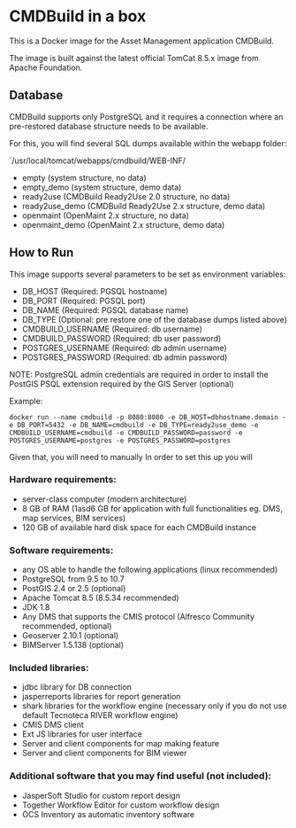 # CMDBuild in a box
This is a Docker image for the Asset Management application CMDBuild.

The image is built against the latest official TomCat 8.5.x image from Apache Foundation.

## Database
CMDBuild supports only PostgreSQL and it requires a connection where an pre-restored database structure needs to be available.

For this, you will find several SQL dumps available within the webapp folder:

`/usr/local/tomcat/webapps/cmdbuild/WEB-INF/

- empty (system structure, no data)
- empty_demo (system structure, demo data)
- ready2use (CMDBuild Ready2Use 2.0 structure, no data)
- ready2use_demo (CMDBuild Ready2Use 2.x structure, demo data)
- openmaint (OpenMaint 2.x structure, no data)
- openmaint_demo (OpenMaint 2.x structure, demo data)

## How to Run

This image supports several parameters to be set as environment variables:
- DB_HOST (Required: PGSQL hostname)
- DB_PORT (Required: PGSQL port)
- DB_NAME (Required: PGSQL database name)
- DB_TYPE (Optional: pre restore one of the database dumps listed above)
- CMDBUILD_USERNAME (Required: db username)
- CMDBUILD_PASSWORD (Required: db user password)
- POSTGRES_USERNAME (Required: db admin username)
- POSTGRES_PASSWORD (Required: db admin password)

NOTE: PostgreSQL admin credentials are required in order to install the PostGIS PSQL extension required by the GIS Server (optional)

Example:

`docker run --name cmdbuild -p 8080:8080 -e DB_HOST=dbhostname.domain -e DB_PORT=5432 -e DB_NAME=cmdbuild -e DB_TYPE=ready2use_demo -e CMDBUILD_USERNAME=cmdbuild -e CMDBUILD_PASSWORD=password -e POSTGRES_USERNAME=postgres -e POSTGRES_PASSWORD=postgres`


Given that, you will need to manually In order to set this up you will 


### Hardware requirements:

* server-class computer (modern architecture)
* 8 GB of RAM (1asd6 GB for application with full functionalities eg. DMS,
map services, BIM services)
* 120 GB of available hard disk space for each CMDBuild instance


### Software requirements: 

* any OS able to handle the following applications (linux recommended)
* PostgreSQL from 9.5 to 10.7
* PostGIS 2.4 or 2.5 (optional)
* Apache Tomcat 8.5 (8.5.34 recommended)
* JDK 1.8
* Any DMS that supports the CMIS protocol (Alfresco Community recommended, optional)
* Geoserver 2.10.1 (optional)
* BIMServer 1.5.138 (optional)


### Included libraries:

* jdbc library for DB connection
* jasperreports libraries for report generation
* shark libraries for the workflow engine (necessary only if you do not use default Tecnoteca RIVER workflow engine)
* CMIS DMS client
* Ext JS libraries for user interface
* Server and client components for map making feature
* Server and client components for BIM viewer


### Additional software that you may find useful (not included):

* JasperSoft Studio for custom report design
* Together Workflow Editor for custom workflow design
* OCS Inventory as automatic inventory software

